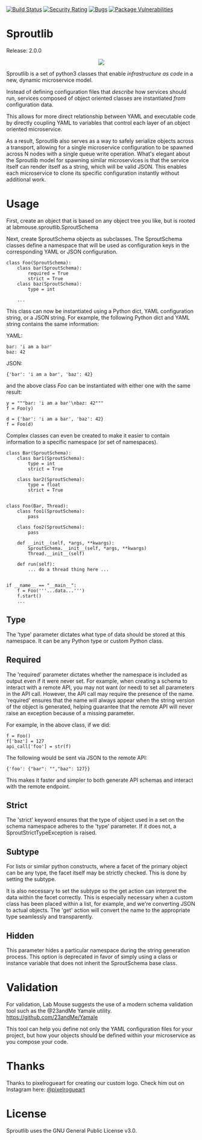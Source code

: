 [![Build Status](https://travis-ci.com/LabMouseTeam/sproutlib.svg?branch=master)](https://travis-ci.com/LabMouseTeam/sproutlib) [![Security Rating](https://sonarcloud.io/api/project_badges/measure?project=LabMouseTeam_sproutlib&metric=security_rating)](https://sonarcloud.io/dashboard?id=LabMouseTeam_sproutlib) [![Bugs](https://sonarcloud.io/api/project_badges/measure?project=LabMouseTeam_sproutlib&metric=bugs)](https://sonarcloud.io/dashboard?id=LabMouseTeam_sproutlib) [![Package Vulnerabilities](https://snyk.io/test/github/LabMouseTeam/sproutlib/badge.svg)](https://snyk.io/test/github/LabMouseTeam/sproutlib)

# Sproutlib

Release: 2.0.0

<div align="center">
	<img src="https://github.com/LabMouseTeam/sproutlib/tree/master/logo/sproutlib.gif">
</div>

Sproutlib is a set of python3 classes that enable *infrastructure as code* in
a new, dynamic microservice model.

Instead of defining configuration files that *describe* how services should
run, services composed of object oriented classes are instantiated *from*
configuration data.

This allows for more direct relationship between YAML and executable code
by directly coupling YAML to variables that control each layer of an object
oriented microservice.

As a result, Sproutlib also serves as a way to safely serialize objects
across a transport, allowing for a single microservice configuration to be
spawned across N nodes with a single queue write operation. What's elegant
about the Sproutlib model for spawning similar microservices is that the
service itself can render itself as a string, which will be valid JSON. This
enables each microservice to clone its specific configuration instantly
without additional work.

# Usage
First, create an object that is based on any object tree you like, but is
rooted at labmouse.sproutlib.SproutSchema

Next, create SproutSchema objects as subclasses. The SproutSchema classes
define a namespace that will be used as configuration keys in the corresponding
YAML or JSON configuration.

```
class Foo(SproutSchema):
    class bar(SproutSchema):
        required = True
        strict = True
    class baz(SproutSchema):
        type = int

    ...
```

This class can now be instantiated using a Python dict, YAML configuration
string, or a JSON string. For example, the following Python dict and YAML
string contains the same information:

YAML:
```
bar: 'i am a bar'
baz: 42
```

JSON:
```
{'bar': 'i am a bar', 'baz': 42}
```

and the above class *Foo* can be instantiated with either one with the same
result:
```
y = """bar: 'i am a bar'\nbaz: 42"""
f = Foo(y)

d = {'bar': 'i am a bar', 'baz': 42}
f = Foo(d)
```

Complex classes can even be created to make it easier to contain information
to a specific namespace (or set of namespaces). 
```
class Bar(SproutSchema):
    class bar1(SproutSchema):
        type = int
        strict = True

    class bar2(SproutSchema):
        type = float
        strict = True


class Foo(Bar, Thread):
    class foo1(SproutSchema):
        pass

    class foo2(SproutSchema):
        pass

    def __init__(self, *args, **kwargs):
        SproutSchema.__init__(self, *args, **kwargs)
        Thread.__init__(self)

    def run(self):
        ... do a thread thing here ...


if __name__ == "__main__":
    f = Foo('''...data...''')
    f.start()
    ...
```

## Type
The 'type' parameter dictates what type of data should be stored at this
namespace. It can be any Python type or custom Python class.

## Required
The 'required' parameter dictates whether the namespace is included as
output even if it were never set. For example, when creating a schema
to interact with a remote API, you may not want (or need) to set all
parameters in the API call. However, the API call may require the presence
of the name. 'required' ensures that the name will always appear when the
string version of the object is generated, helping guarantee that the
remote API will never raise an exception because of a missing parameter.

For example, in the above class, if we did:
```
f = Foo()
f['baz'] = 127
api_call['foo'] = str(f)
```

The following would be sent via JSON to the remote API:
```
{'foo': {"bar": "","baz": 127}}
```

This makes it faster and simpler to both generate API schemas and interact
with the remote endpoint.

## Strict
The 'strict' keyword ensures that the type of object used in a set on the
schema namespace adheres to the 'type' parameter. If it does not, a
SproutStrictTypeException is raised.

## Subtype
For lists or similar python constructs, where a facet of the primary object
can be any type, the facet itself may be strictly checked. This is done by
setting the subtype.

It is also necessary to set the subtype so the get action can interpret the
data within the facet correctly. This is especially necessary when a custom
class has been placed within a list, for example, and we're converting JSON
to actual objects. The 'get' action will convert the name to the appropriate
type seamlessly and transparently.

## Hidden
This parameter hides a particular namespace during the string generation
process. This option is deprecated in favor of simply using a class or
instance variable that does not inherit the SproutSchema base class.

# Validation
For validation, Lab Mouse suggests the use of a modern schema validation tool
such as the @23andMe Yamale utility.
https://github.com/23andMe/Yamale

This tool can help you define not only the YAML configuration files for your
project, but how your objects should be defined within your microservice as
you compose your code.

# Thanks
Thanks to pixelrogueart for creating our custom logo. Check him out on
Instagram here: [@pixelrogueart](https://www.instagram.com/pixelrogueart/)

# License
Sproutlib uses the GNU General Public License v3.0.
